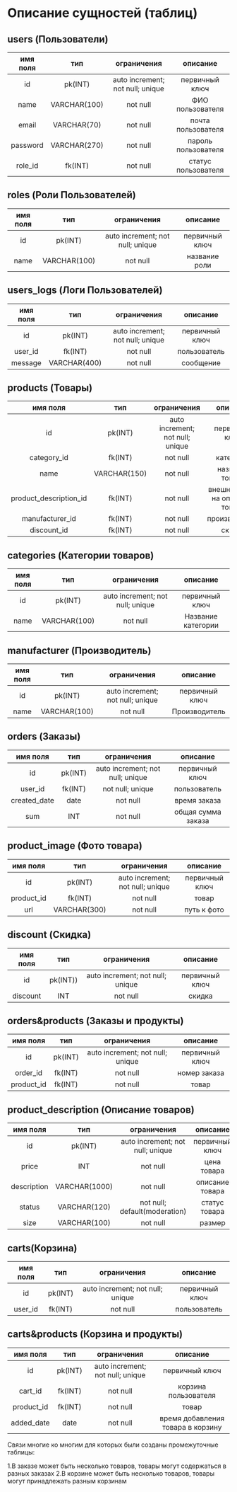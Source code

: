 # Описание сущностей (таблиц)
## users (Пользователи)
|имя поля | тип | ограничения | описание |
|:---:|:---:|:---:|:---:|
| id | pk(INT) | auto increment; not null; unique | первичный ключ |
| name | VARCHAR(100) | not null | ФИО пользователя |
| email | VARCHAR(70) | not null | почта пользователя |
| password | VARCHAR(270) | not null | пароль пользователя |
| role_id | fk(INT) | not null | статус пользователя |


## roles (Роли Пользователей)
|имя поля | тип | ограничения | описание |
|:---:|:---:|:---:|:---:|
| id | pk(INT) | auto increment; not null; unique | первичный ключ |
| name | VARCHAR(100) | not null | название роли |


## users_logs (Логи Пользователей)
|имя поля | тип | ограничения | описание |
|:---:|:---:|:---:|:---:|
| id | pk(INT) | auto increment; not null; unique | первичный ключ |
| user_id | fk(INT) | not null | пользователь |
| message | VARCHAR(400) | not null | сообщение |


## products (Товары)
|имя поля | тип | ограничения | описание |
|:---:|:---:|:---:|:---:|
| id | pk(INT) | auto increment; not null; unique | первичный ключ |
| category_id | fk(INT) | not null | категория |
| name | VARCHAR(150) | not null | название товара |
| product_description_id | fk(INT) | not null | внешний ключ на описание товара |
| manufacturer_id | fk(INT) | not null | производитель |
| discount_id | fk(INT) | not null | скидка |


## categories (Категории товаров)
|имя поля | тип | ограничения | описание |
|:---:|:---:|:---:|:---:|
| id | pk(INT) | auto increment; not null; unique | первичный ключ |
| name | VARCHAR(100) | not null | Название категории |


## manufacturer (Производитель)
|имя поля | тип | ограничения | описание |
|:---:|:---:|:---:|:---:|
| id | pk(INT) | auto increment; not null; unique | первичный ключ |
| name | VARCHAR(100) | not null | Производитель|


## orders (Заказы)
|имя поля | тип | ограничения | описание |
|:---:|:---:|:---:|:---:|
| id | pk(INT) | auto increment; not null; unique | первичный ключ |
| user_id | fk(INT) | not null; unique | пользователь |
| created_date | date | not null | время заказа |
| sum | INT | not null | общая сумма заказа |


## product_image (Фото товара)
|имя поля | тип | ограничения | описание |
|:---:|:---:|:---:|:---:|
| id | pk(INT) | auto increment; not null; unique | первичный ключ |
| product_id | fk(INT) | not null | товар |
| url | VARCHAR(300) | not null | путь к фото |


## discount (Скидка)
|имя поля | тип | ограничения | описание |
|:---:|:---:|:---:|:---:|
| id | pk(INT)) | auto increment; not null; unique | первичный ключ |
| discount | INT | not null | скидка |


## orders&products (Заказы и продукты)
|имя поля | тип | ограничения | описание |
|:---:|:---:|:---:|:---:|
| id | pk(INT) | auto increment; not null; unique | первичный ключ |
| order_id | fk(INT) | not null | номер заказа |
| product_id | fk(INT) | not null | товар |


## product_description (Описание товаров)
|имя поля | тип | ограничения | описание |
|:---:|:---:|:---:|:---:|
| id | pk(INT) | auto increment; not null; unique | первичный ключ |
| price | INT | not null | цена товара |
| description | VARCHAR(1000) | not null | описание товара |
| status | VARCHAR(120) | not null; default(moderation) | статус товара |
| size| VARCHAR(100) | not null | размер |


## сarts(Корзина)
|имя поля | тип | ограничения | описание |
|:---:|:---:|:---:|:---:|
| id | pk(INT) | auto increment; not null; unique | первичный ключ |
| user_id | fk(INT) | not null | пользователь |


## carts&products (Корзина и продукты)
|имя поля | тип | ограничения | описание |
|:---:|:---:|:---:|:---:|
| id | pk(INT) | auto increment; not null; unique | первичный ключ |
| cart_id | fk(INT) | not null | корзина пользователя |
| product_id | fk(INT) | not null | товар |
| added_date | date | not null | время добавления товара в корзину |


Связи многие ко многим для которых были созданы промежуточные таблицы:

1.В заказе может быть несколько товаров, товары могут содержаться в разных заказах
2.В корзине может быть несколько товаров, товары могут принадлежать разным корзинам
